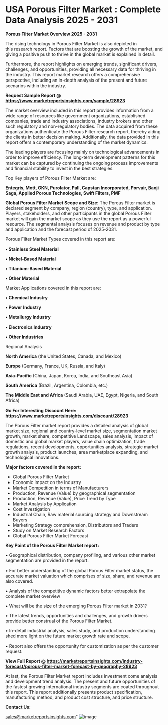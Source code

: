 # USA Porous Filter Market : Complete Data Analysis 2025 - 2031

<Strong> Porous Filter Market Overview 2025 - 2031</strong>

The rising technology in Porous Filter Market is also depicted in this research report. Factors that are boosting the growth of the market, and giving a positive push to thrive in the global market is explained in detail.

Furthermore, the report highlights on emerging trends, significant drivers, challenges, and opportunities, providing all necessary data for thriving in the industry. This report market research offers a comprehensive perspective, including an in-depth analysis of the present and future scenarios within the industry.

<strong>Request Sample Report @ <a href=https://www.marketreportsinsights.com/sample/28923>https://www.marketreportsinsights.com/sample/28923</a></strong>

The market overview included in this report provides information from a wide range of resources like government organizations, established companies, trade and industry associations, industry brokers and other such regulatory and non-regulatory bodies. The data acquired from these organizations authenticate the Porous Filter research report, thereby aiding the clients in better decision making. Additionally, the data provided in this report offers a contemporary understanding of the market dynamics.

The leading players are focusing mainly on technological advancements in order to improve efficiency. The long-term development patterns for this market can be captured by continuing the ongoing process improvements and financial stability to invest in the best strategies.

Top Key players of Porous Filter Market are:

<strong>Entegris, Mott, GKN, Purolator, Pall, Capstan Incorporated, Porvair, Baoji Saga, Applied Porous Technologies, Swift Filters, PMF</strong>

<strong><b>Global Porous Filter Market Scope and Size:</b></strong>
The Porous Filter market is declared segment by company, region (country), type, and application. Players, stakeholders, and other participants in the global Porous Filter market will gain the market scope as they use the report as a powerful resource. The segmental analysis focuses on revenue and product by type and application and the forecast period of 2025-2031.

Porous Filter Market Types covered in this report are:

<strong>• Stainless Steel Material

• Nickel-Based Material

• Titanium-Based Material

• Other Material</strong>

Market Applications covered in this report are:

<strong>• Chemical Industry

• Power Industry

• Metallurgy Industry

• Electronics Industry

• Other Industries</strong> 

Regional Analysis

<strong>North America</strong> (the United States, Canada, and Mexico)

<strong>Europe</strong> (Germany, France, UK, Russia, and Italy)

<strong>Asia-Pacific</strong> (China, Japan, Korea, India, and Southeast Asia)

<strong>South America</strong> (Brazil, Argentina, Colombia, etc.)

<strong>The Middle East and Africa</strong> (Saudi Arabia, UAE, Egypt, Nigeria, and South Africa)

<strong>Go For Interesting Discount Here: <a href=https://www.marketreportsinsights.com/discount/28923>https://www.marketreportsinsights.com/discount/28923</a></strong>

The Porous Filter market report provides a detailed analysis of global market size, regional and country-level market size, segmentation market growth, market share, competitive Landscape, sales analysis, impact of domestic and global market players, value chain optimization, trade regulations, recent developments, opportunities analysis, strategic market growth analysis, product launches, area marketplace expanding, and technological innovations.

<strong><b>Major factors covered in the report:</b></strong>
<ul>
  <li>Global Porous Filter Market </li>
  <li>Economic Impact on the Industry</li>
  <li>Market Competition in terms of Manufacturers</li>
  <li>Production, Revenue (Value) by geographical segmentation</li>
  <li>Production, Revenue (Value), Price Trend by Type</li>
  <li>Market Analysis by Application</li>
  <li>Cost Investigation</li>
  <li>Industrial Chain, Raw material sourcing strategy and Downstream Buyers</li>
  <li>Marketing Strategy comprehension, Distributors and Traders</li>
  <li>Study on Market Research Factors</li>
  <li>Global Porous Filter Market Forecast</li>
</ul>

<strong><b>Key Point of the Porous Filter Market report:</b></strong>

• Geographical distribution, company profiling, and various other market segmentation are provided in the report.

• For better understanding of the global Porous Filter market status, the accurate market valuation which comprises of size, share, and revenue are also covered.

• Analysis of the competitive dynamic factors better extrapolate the complete market overview

• What will be the size of the emerging Porous Filter market in 2031?

• The latest trends, opportunities and challenges, and growth drivers provide better construal of the Porous Filter Market.

• In-detail industrial analysis, sales study, and production understanding shed more light on the future market growth rate and scope.

• Report also offers the opportunity for customization as per the customer request.

<strong><b>View Full Report @ <a href=https://marketreportsinsights.com/industry-forecast/porous-filter-market-forecast-by-geography-28923>https://marketreportsinsights.com/industry-forecast/porous-filter-market-forecast-by-geography-28923</a></b></strong>


At last, the Porous Filter Market report includes investment come analysis and development trend analysis. The present and future opportunities of the fastest growing international industry segments are coated throughout this report. This report additionally presents product specification, manufacturing method, and product cost structure, and price structure.

<strong>Contact Us:</strong>

sales@marketreportsinsights.com"
![image](https://github.com/user-attachments/assets/43ecc67f-6f17-4712-aa8a-604897717477)

